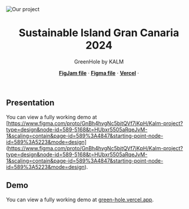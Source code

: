 <img alt="Our project" src="../GreenHole/public/images/team.jpg">
  <h1 align="center">Sustainable Island Gran Canaria 2024</h1>
</a>

<p align="center">
 GreenHole by KALM
</p>

<p align="center">
  <a href="https://www.figma.com/file/dzrpmXYGBpc7XlZuVvQA1Q/UX-Las-Palmas-Kalm-Group?type=whiteboard&node-id=0%3A1&t=6OwvXRZ27RBkKI8s-1"><strong>FigJam file</strong></a> ·
  <a href="https://www.figma.com/file/GnBh4hvgNc5bjtQVf7jKpH/Kalm-project?type=design&node-id=103%3A4518&mode=design&t=zvTIItD3prI8Z12S-1"><strong>Figma file</strong></a> ·
  <a href="https://green-hole.vercel.app/"><strong>Vercel</strong></a> ·
</p>
<br/>

## Presentation

You can view a fully working demo at [https://www.figma.com/proto/GnBh4hvgNc5bjtQVf7jKpH/Kalm-project?type=design&node-id=589-5168&t=HUbxr5505aRqeJvM-1&scaling=contain&page-id=589%3A4847&starting-point-node-id=589%3A5223&mode=design] (https://www.figma.com/proto/GnBh4hvgNc5bjtQVf7jKpH/Kalm-project?type=design&node-id=589-5168&t=HUbxr5505aRqeJvM-1&scaling=contain&page-id=589%3A4847&starting-point-node-id=589%3A5223&mode=design).

## Demo

You can view a fully working demo at [green-hole.vercel.app](green-hole.vercel.app).
